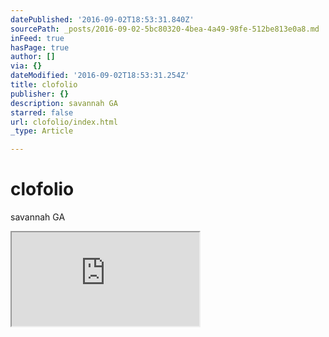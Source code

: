 ```yaml
---
datePublished: '2016-09-02T18:53:31.840Z'
sourcePath: _posts/2016-09-02-5bc80320-4bea-4a49-98fe-512be813e0a8.md
inFeed: true
hasPage: true
author: []
via: {}
dateModified: '2016-09-02T18:53:31.254Z'
title: clofolio
publisher: {}
description: savannah GA
starred: false
url: clofolio/index.html
_type: Article

---
```

# clofolio

savannah GA

<iframe src="https://the-grid.github.io/ed-userhtml/?g=eJwlzdENgyAQANBVyPWfEytUE3EXhbOQQEkOiOvbtAu8t8aT90ziir4FC8oMA4hA8R2aBTNqEJWdBUSSsdbepSsZKR_kZWg5PV6znpQyOC3L_NQjiB93FPbEFr7WnlK5zp5SdUz02Vb8j9sNGcIm4A" style=""></iframe>